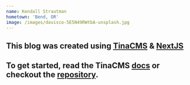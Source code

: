 ```yaml
---
name: Kendall Strautman
hometown: 'Bend, OR'
image: /images/davisco-5E5N49RWtbA-unsplash.jpg
---
```

## This blog was created using [TinaCMS](https://tinacms.org) & [NextJS](https://nextjs.org/)

## To get started, read the TinaCMS [docs](https://tinacms.org/docs) or checkout the [repository](https://github.com/kendallstrautman/brevifolia-next-tinacms).